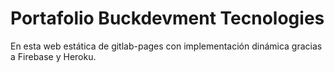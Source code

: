 # Portafolio Buckdevment Tecnologies

En esta web estática de gitlab-pages con implementación dinámica gracias a Firebase y Heroku.
